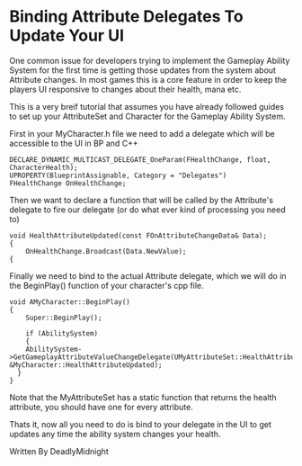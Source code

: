 # Binding Attribute Delegates To Update Your UI
One common issue for developers trying to implement the Gameplay Ability System for the first time is getting those updates
from the system about Attribute changes.  In most games this is a core feature in order to keep the players UI responsive to changes
about their health, mana etc.

This is a very breif tutorial that assumes you have already followed guides to set up your AttributeSet and Character for the Gameplay Ability System.

First in your MyCharacter.h file we need to add a delegate which will be accessible to the UI in BP and C++

```
DECLARE_DYNAMIC_MULTICAST_DELEGATE_OneParam(FHealthChange, float, CharacterHealth);
UPROPERTY(BlueprintAssignable, Category = "Delegates")
FHealthChange OnHealthChange;
```
  
Then we want to declare a function that will be called by the Attribute's delegate to fire our delegate (or do what ever kind of processing you need to)
  
```
void HealthAttributeUpdated(const FOnAttributeChangeData& Data);
{
	OnHealthChange.Broadcast(Data.NewValue);
{
```

Finally we need to bind to the actual Attribute delegate, which we will do in the BeginPlay() function of your character's cpp file.
  
```
void AMyCharacter::BeginPlay()
{
	Super::BeginPlay();

	if (AbilitySystem)
	{
    AbilitySystem->GetGameplayAttributeValueChangeDelegate(UMyAttributeSet::HealthAttribute()).AddUObject(this, &MyCharacter::HealthAttributeUpdated);
  }
}
```

Note that the MyAttributeSet has a static function that returns the health attribute, you should have one for every attribute.

Thats it, now all you need to do is bind to your delegate in the UI to get updates any time the ability system changes your health.

Written By DeadlyMidnight

